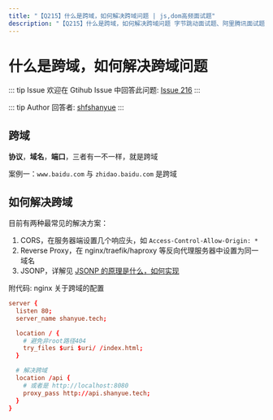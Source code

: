 ```yaml
---
title: "【Q215】什么是跨域，如何解决跨域问题 | js,dom高频面试题"
description: "【Q215】什么是跨域，如何解决跨域问题 字节跳动面试题、阿里腾讯面试题、美团小米面试题。"
---
```


# 什么是跨域，如何解决跨域问题

::: tip Issue
欢迎在 Gtihub Issue 中回答此问题: [Issue 216](https://github.com/shfshanyue/Daily-Question/issues/216)
:::

::: tip Author
回答者: [shfshanyue](https://github.com/shfshanyue)
:::

## 跨域

**协议**，**域名**，**端口**，三者有一不一样，就是跨域

案例一：`www.baidu.com` 与 `zhidao.baidu.com` 是跨域

## 如何解决跨域

目前有两种最常见的解决方案：

1. CORS，在服务器端设置几个响应头，如 `Access-Control-Allow-Origin: *`
1. Reverse Proxy，在 nginx/traefik/haproxy 等反向代理服务器中设置为同一域名
1. JSONP，详解见 [JSONP 的原理是什么，如何实现](https://github.com/shfshanyue/Daily-Question/issues/447)

附代码: nginx 关于跨域的配置

```conf
server {
  listen 80;
  server_name shanyue.tech;

  location / {
    # 避免非root路径404
    try_files $uri $uri/ /index.html;
  }

  # 解决跨域
  location /api {
    # 或者是 http://localhost:8080
    proxy_pass http://api.shanyue.tech;
  }
}
```
